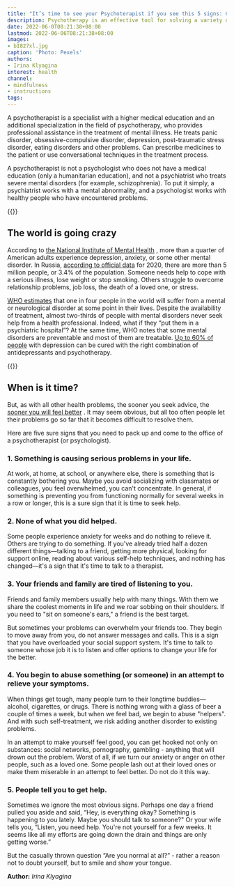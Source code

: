 ```yaml
---
title: "It’s time to see your Psychoterapist if you see this 5 signs: Checklist"
description: Psychotherapy is an effective tool for solving a variety of life problems. But how “neglected” does the situation need to be in order to seek help? Irina Klyagina, an expert of the Cuprum publication on health and quality of life, explains
date: 2022-06-0T08:21:38+08:00
lastmod: 2022-06-06T08:21:38+08:00
images:
- bI827xl.jpg
caption: 'Photo: Pexels'
authors:
- Irina Klyagina
interest: health
channel: 
- mindfulness
- instructions
tags: 
---
```


A psychotherapist is a specialist with a higher medical education and an additional specialization in the field of psychotherapy, who provides professional assistance in the treatment of mental illness. He treats panic disorder, obsessive-compulsive disorder, depression, post-traumatic stress disorder, eating disorders and other problems. Can prescribe medicines to the patient or use conversational techniques in the treatment process.

A psychotherapist is not a psychologist who does not have a medical education (only a humanitarian education), and not a psychiatrist who treats severe mental disorders (for example, schizophrenia). To put it simply, a psychiatrist works with a mental abnormality, and a psychologist works with healthy people who have encountered problems.

{{<ads>}}

The world is going crazy
------------------------

According to [the National Institute of Mental Health](http://www.nimh.nih.gov/statistics/1ANYDIS_ADULT.shtml) , more than a quarter of American adults experience depression, anxiety, or some other mental disorder. In Russia, [according to official data](https://rosstat.gov.ru/storage/mediabank/Zdravoohran-2021.pdf) for 2020, there are more than 5 million people, or 3.4% of the population. Someone needs help to cope with a serious illness, lose weight or stop smoking. Others struggle to overcome relationship problems, job loss, the death of a loved one, or stress.

[WHO estimates](https://www.who.int/whr/2001/media_centre/press_release/en/) that one in four people in the world will suffer from a mental or neurological disorder at some point in their lives. Despite the availability of treatment, almost two-thirds of people with mental disorders never seek help from a health professional. Indeed, what if they “put them in a psychiatric hospital”? At the same time, WHO notes that some mental disorders are preventable and most of them are treatable. [Up to 60% of people](https://www.who.int/whr/2001/media_centre/press_release/en/) with depression can be cured with the right combination of antidepressants and psychotherapy.

{{<ads>}}

When is it time?
----------------

But, as with all other health problems, the sooner you seek advice, the [sooner you will feel better](https://psychcentral.com/blog/5-sure-signs-its-time-to-see-a-therapist/) . It may seem obvious, but all too often people let their problems go so far that it becomes difficult to resolve them.

Here are five sure signs that you need to pack up and come to the office of a psychotherapist (or psychologist).

### 1\. Something is causing serious problems in your life.

At work, at home, at school, or anywhere else, there is something that is constantly bothering you. Maybe you avoid socializing with classmates or colleagues, you feel overwhelmed, you can't concentrate. In general, if something is preventing you from functioning normally for several weeks in a row or longer, this is a sure sign that it is time to seek help.

### 2\. None of what you did helped.

Some people experience anxiety for weeks and do nothing to relieve it. Others are trying to do something. If you've already tried half a dozen different things—talking to a friend, getting more physical, looking for support online, reading about various self-help techniques, and nothing has changed—it's a sign that it's time to talk to a therapist.

### 3\. Your friends and family are tired of listening to you.

Friends and family members usually help with many things. With them we share the coolest moments in life and we roar sobbing on their shoulders. If you need to "sit on someone's ears," a friend is the best target.

But sometimes your problems can overwhelm your friends too. They begin to move away from you, do not answer messages and calls. This is a sign that you have overloaded your social support system. It's time to talk to someone whose job it is to listen and offer options to change your life for the better.

### 4\. You begin to abuse something (or someone) in an attempt to relieve your symptoms.

When things get tough, many people turn to their longtime buddies—alcohol, cigarettes, or drugs. There is nothing wrong with a glass of beer a couple of times a week, but when we feel bad, we begin to abuse "helpers". And with such self-treatment, we risk adding another disorder to existing problems.

In an attempt to make yourself feel good, you can get hooked not only on substances: social networks, pornography, gambling - anything that will drown out the problem. Worst of all, if we turn our anxiety or anger on other people, such as a loved one. Some people lash out at their loved ones or make them miserable in an attempt to feel better. Do not do it this way.

### 5\. People tell you to get help.

Sometimes we ignore the most obvious signs. Perhaps one day a friend pulled you aside and said, “Hey, is everything okay? Something is happening to you lately. Maybe you should talk to someone?" Or your wife tells you, “Listen, you need help. You're not yourself for a few weeks. It seems like all my efforts are going down the drain and things are only getting worse.”

But the casually thrown question “Are you normal at all?” \- rather a reason not to doubt yourself, but to smile and show your tongue.

**Author:** *Irina Klyagina*